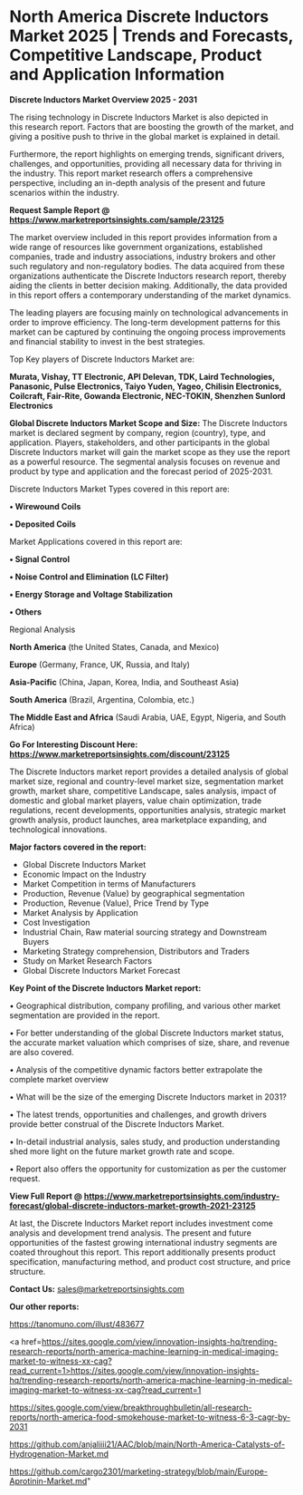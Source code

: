 # North America Discrete Inductors Market 2025 | Trends and Forecasts, Competitive Landscape, Product and Application Information

<Strong> Discrete Inductors Market Overview 2025 - 2031</strong>

The rising technology in Discrete Inductors Market is also depicted in this research report. Factors that are boosting the growth of the market, and giving a positive push to thrive in the global market is explained in detail.

Furthermore, the report highlights on emerging trends, significant drivers, challenges, and opportunities, providing all necessary data for thriving in the industry. This report market research offers a comprehensive perspective, including an in-depth analysis of the present and future scenarios within the industry.

<strong>Request Sample Report @ <a href=https://www.marketreportsinsights.com/sample/23125>https://www.marketreportsinsights.com/sample/23125</a></strong>

The market overview included in this report provides information from a wide range of resources like government organizations, established companies, trade and industry associations, industry brokers and other such regulatory and non-regulatory bodies. The data acquired from these organizations authenticate the Discrete Inductors research report, thereby aiding the clients in better decision making. Additionally, the data provided in this report offers a contemporary understanding of the market dynamics.

The leading players are focusing mainly on technological advancements in order to improve efficiency. The long-term development patterns for this market can be captured by continuing the ongoing process improvements and financial stability to invest in the best strategies.

Top Key players of Discrete Inductors Market are:

<strong>Murata, Vishay, TT Electronic, API Delevan, TDK, Laird Technologies, Panasonic, Pulse Electronics, Taiyo Yuden, Yageo, Chilisin Electronics, Coilcraft, Fair-Rite, Gowanda Electronic, NEC-TOKIN, Shenzhen Sunlord Electronics</strong>

<strong><b>Global Discrete Inductors Market Scope and Size:</b></strong>
The Discrete Inductors market is declared segment by company, region (country), type, and application. Players, stakeholders, and other participants in the global Discrete Inductors market will gain the market scope as they use the report as a powerful resource. The segmental analysis focuses on revenue and product by type and application and the forecast period of 2025-2031.

Discrete Inductors Market Types covered in this report are:

<strong>• Wirewound Coils

• Deposited Coils</strong>

Market Applications covered in this report are:

<strong>• Signal Control

• Noise Control and Elimination (LC Filter)

• Energy Storage and Voltage Stabilization

• Others</strong> 

Regional Analysis

<strong>North America</strong> (the United States, Canada, and Mexico)

<strong>Europe</strong> (Germany, France, UK, Russia, and Italy)

<strong>Asia-Pacific</strong> (China, Japan, Korea, India, and Southeast Asia)

<strong>South America</strong> (Brazil, Argentina, Colombia, etc.)

<strong>The Middle East and Africa</strong> (Saudi Arabia, UAE, Egypt, Nigeria, and South Africa)

<strong>Go For Interesting Discount Here: <a href=https://www.marketreportsinsights.com/discount/23125>https://www.marketreportsinsights.com/discount/23125</a></strong>

The Discrete Inductors market report provides a detailed analysis of global market size, regional and country-level market size, segmentation market growth, market share, competitive Landscape, sales analysis, impact of domestic and global market players, value chain optimization, trade regulations, recent developments, opportunities analysis, strategic market growth analysis, product launches, area marketplace expanding, and technological innovations.

<strong><b>Major factors covered in the report:</b></strong>
<ul>
  <li>Global Discrete Inductors Market </li>
  <li>Economic Impact on the Industry</li>
  <li>Market Competition in terms of Manufacturers</li>
  <li>Production, Revenue (Value) by geographical segmentation</li>
  <li>Production, Revenue (Value), Price Trend by Type</li>
  <li>Market Analysis by Application</li>
  <li>Cost Investigation</li>
  <li>Industrial Chain, Raw material sourcing strategy and Downstream Buyers</li>
  <li>Marketing Strategy comprehension, Distributors and Traders</li>
  <li>Study on Market Research Factors</li>
  <li>Global Discrete Inductors Market Forecast</li>
</ul>

<strong><b>Key Point of the Discrete Inductors Market report:</b></strong>

• Geographical distribution, company profiling, and various other market segmentation are provided in the report.

• For better understanding of the global Discrete Inductors market status, the accurate market valuation which comprises of size, share, and revenue are also covered.

• Analysis of the competitive dynamic factors better extrapolate the complete market overview

• What will be the size of the emerging Discrete Inductors market in 2031?

• The latest trends, opportunities and challenges, and growth drivers provide better construal of the Discrete Inductors Market.

• In-detail industrial analysis, sales study, and production understanding shed more light on the future market growth rate and scope.

• Report also offers the opportunity for customization as per the customer request.

<strong><b>View Full Report @ <a href=https://www.marketreportsinsights.com/industry-forecast/global-discrete-inductors-market-growth-2021-23125>https://www.marketreportsinsights.com/industry-forecast/global-discrete-inductors-market-growth-2021-23125</a></b></strong>


At last, the Discrete Inductors Market report includes investment come analysis and development trend analysis. The present and future opportunities of the fastest growing international industry segments are coated throughout this report. This report additionally presents product specification, manufacturing method, and product cost structure, and price structure.

<strong>Contact Us:</strong>
sales@marketreportsinsights.com

<strong>Our other reports:</strong>

<a href=https://tanomuno.com/illust/483677>https://tanomuno.com/illust/483677</a>

<a href=https://sites.google.com/view/innovation-insights-hq/trending-research-reports/north-america-machine-learning-in-medical-imaging-market-to-witness-xx-cag?read_current=1>https://sites.google.com/view/innovation-insights-hq/trending-research-reports/north-america-machine-learning-in-medical-imaging-market-to-witness-xx-cag?read_current=1</a>

<a href=https://sites.google.com/view/breakthroughbulletin/all-research-reports/north-america-food-smokehouse-market-to-witness-6-3-cagr-by-2031>https://sites.google.com/view/breakthroughbulletin/all-research-reports/north-america-food-smokehouse-market-to-witness-6-3-cagr-by-2031</a>

<a href=https://github.com/anjaliiii21/AAC/blob/main/North-America-Catalysts-of-Hydrogenation-Market.md>https://github.com/anjaliiii21/AAC/blob/main/North-America-Catalysts-of-Hydrogenation-Market.md</a>

<a href=https://github.com/cargo2301/marketing-strategy/blob/main/Europe-Aprotinin-Market.md>https://github.com/cargo2301/marketing-strategy/blob/main/Europe-Aprotinin-Market.md</a>"
